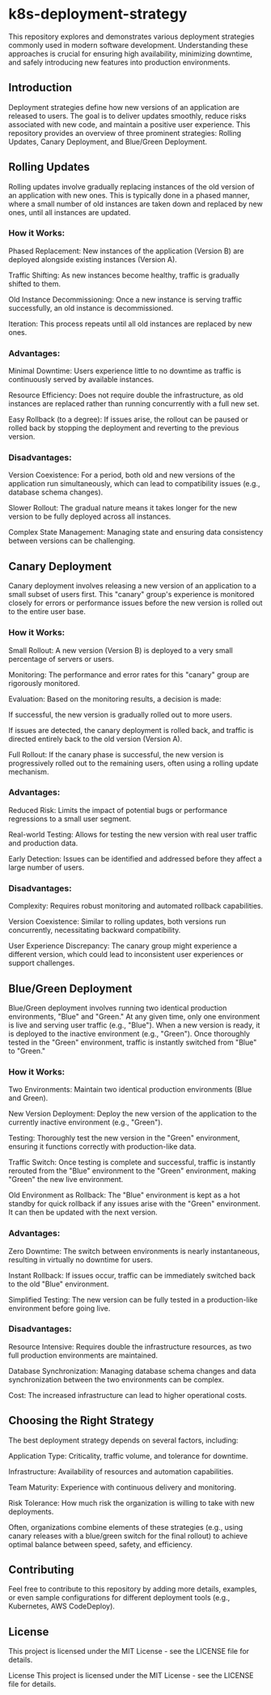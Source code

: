 # k8s-deployment-strategy

This repository explores and demonstrates various deployment strategies commonly used in modern software development. Understanding these approaches is crucial for ensuring high availability, minimizing downtime, and safely introducing new features into production environments.

## Introduction

Deployment strategies define how new versions of an application are released to users. The goal is to deliver updates smoothly, reduce risks associated with new code, and maintain a positive user experience. This repository provides an overview of three prominent strategies: Rolling Updates, Canary Deployment, and Blue/Green Deployment.

## Rolling Updates

Rolling updates involve gradually replacing instances of the old version of an application with new ones. This is typically done in a phased manner, where a small number of old instances are taken down and replaced by new ones, until all instances are updated.

### How it Works:

Phased Replacement: New instances of the application (Version B) are deployed alongside existing instances (Version A).

Traffic Shifting: As new instances become healthy, traffic is gradually shifted to them.

Old Instance Decommissioning: Once a new instance is serving traffic successfully, an old instance is decommissioned.

Iteration: This process repeats until all old instances are replaced by new ones.

### Advantages:

Minimal Downtime: Users experience little to no downtime as traffic is continuously served by available instances.

Resource Efficiency: Does not require double the infrastructure, as old instances are replaced rather than running concurrently with a full new set.

Easy Rollback (to a degree): If issues arise, the rollout can be paused or rolled back by stopping the deployment and reverting to the previous version.

### Disadvantages:

Version Coexistence: For a period, both old and new versions of the application run simultaneously, which can lead to compatibility issues (e.g., database schema changes).

Slower Rollout: The gradual nature means it takes longer for the new version to be fully deployed across all instances.

Complex State Management: Managing state and ensuring data consistency between versions can be challenging.

## Canary Deployment

Canary deployment involves releasing a new version of an application to a small subset of users first. This "canary" group's experience is monitored closely for errors or performance issues before the new version is rolled out to the entire user base.

### How it Works:

Small Rollout: A new version (Version B) is deployed to a very small percentage of servers or users.

Monitoring: The performance and error rates for this "canary" group are rigorously monitored.

Evaluation: Based on the monitoring results, a decision is made:

If successful, the new version is gradually rolled out to more users.

If issues are detected, the canary deployment is rolled back, and traffic is directed entirely back to the old version (Version A).

Full Rollout: If the canary phase is successful, the new version is progressively rolled out to the remaining users, often using a rolling update mechanism.

### Advantages:

Reduced Risk: Limits the impact of potential bugs or performance regressions to a small user segment.

Real-world Testing: Allows for testing the new version with real user traffic and production data.

Early Detection: Issues can be identified and addressed before they affect a large number of users.

### Disadvantages:

Complexity: Requires robust monitoring and automated rollback capabilities.

Version Coexistence: Similar to rolling updates, both versions run concurrently, necessitating backward compatibility.

User Experience Discrepancy: The canary group might experience a different version, which could lead to inconsistent user experiences or support challenges.

## Blue/Green Deployment

Blue/Green deployment involves running two identical production environments, "Blue" and "Green." At any given time, only one environment is live and serving user traffic (e.g., "Blue"). When a new version is ready, it is deployed to the inactive environment (e.g., "Green"). Once thoroughly tested in the "Green" environment, traffic is instantly switched from "Blue" to "Green."

### How it Works:

Two Environments: Maintain two identical production environments (Blue and Green).

New Version Deployment: Deploy the new version of the application to the currently inactive environment (e.g., "Green").

Testing: Thoroughly test the new version in the "Green" environment, ensuring it functions correctly with production-like data.

Traffic Switch: Once testing is complete and successful, traffic is instantly rerouted from the "Blue" environment to the "Green" environment, making "Green" the new live environment.

Old Environment as Rollback: The "Blue" environment is kept as a hot standby for quick rollback if any issues arise with the "Green" environment. It can then be updated with the next version.

### Advantages:

Zero Downtime: The switch between environments is nearly instantaneous, resulting in virtually no downtime for users.

Instant Rollback: If issues occur, traffic can be immediately switched back to the old "Blue" environment.

Simplified Testing: The new version can be fully tested in a production-like environment before going live.

### Disadvantages:

Resource Intensive: Requires double the infrastructure resources, as two full production environments are maintained.

Database Synchronization: Managing database schema changes and data synchronization between the two environments can be complex.

Cost: The increased infrastructure can lead to higher operational costs.

## Choosing the Right Strategy

The best deployment strategy depends on several factors, including:

Application Type: Criticality, traffic volume, and tolerance for downtime.

Infrastructure: Availability of resources and automation capabilities.

Team Maturity: Experience with continuous delivery and monitoring.

Risk Tolerance: How much risk the organization is willing to take with new deployments.

Often, organizations combine elements of these strategies (e.g., using canary releases with a blue/green switch for the final rollout) to achieve optimal balance between speed, safety, and efficiency.

## Contributing

Feel free to contribute to this repository by adding more details, examples, or even sample configurations for different deployment tools (e.g., Kubernetes, AWS CodeDeploy).

## License

This project is licensed under the MIT License - see the LICENSE file for details.

License
This project is licensed under the MIT License - see the LICENSE file for details.
